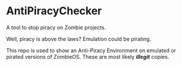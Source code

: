 # AntiPiracyChecker
A tool to stop piracy on Zombie projects.

Well, piracy is above the laws? Emulation could be pirating.

This repo is used to show an Anti-Piracy Environment on emulated or pirated versions of ZombieOS. These are most likely ***illegit*** copies.
